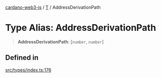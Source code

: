 [cardano-web3-js](../../../index.md) / [T](../index.md) / AddressDerivationPath

# Type Alias: AddressDerivationPath

> **AddressDerivationPath**: [`number`, `number`]

## Defined in

[src/types/index.ts:176](https://github.com/xray-network/cardano-web3-js/blob/main/src/types/index.ts#L176)
